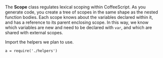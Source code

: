 The **Scope** class regulates lexical scoping within CoffeeScript. As you
generate code, you create a tree of scopes in the same shape as the nested
function bodies. Each scope knows about the variables declared within it,
and has a reference to its parent enclosing scope. In this way, we know which
variables are new and need to be declared with `var`, and which are shared
with external scopes.

Import the helpers we plan to use.

	a = require('./helpers')